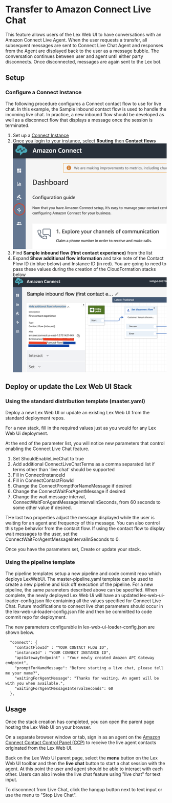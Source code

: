 # Transfer to Amazon Connect Live Chat

This feature allows users of the Lex Web UI to have conversations with an Amazon Connect Live Agent. When the user
requests a transfer, all subsequent messages are sent to Connect Live Chat Agent and responses from the Agent are 
displayed back to the user as a message bubble. The conversation continues between user and agent until
either party disconnects. Once disconnected, messages are again sent to the Lex bot.

## Setup

### Configure a Connect Instance

The following procedure configures a Connect contact flow to use for live chat. In this example, the Sample inbound
contact flow is used to handle the incoming live chat. In practice, a new inbound flow should be developed as well as a 
disconnect flow that displays a message once the session is terminated. 

1. Set up a [Connect Instance](https://docs.aws.amazon.com/connect/latest/adminguide/amazon-connect-instances.html)
2. Once you login to your instance, select **Routing** then **Contact flows**
![connect contact flows](./img/connect-contact-flows.png)
3. Find **Sample inbound flow (first contact experience)** from the list
4. Expand **Show additional flow information** and take note of the Contact Flow ID (in blue below) and Instance ID (in red).
You are going to need to pass these values during the creation of the CloudFormation stacks below
![connect flow details](./img/connect-flow-details.png)

## Deploy or update the Lex Web UI Stack

### Using the standard distribution template (master.yaml)

Deploy a new Lex Web UI or update an existing Lex Web UI from the standard deployment repos. 

For a new stack, fill in the required values just as you would for any Lex Web Ui deployment.

At the end of the parameter list, you will notice new parameters that control enabling the Connect Live Chat feature.

1. Set ShouldEnableLiveChat to true
2. Add additional ConnectLiveChatTerms as a comma separated list if terms other than 'live chat' should be supported
3. Fill in ConnectInstanceId
4. Fill in ConnectContactFlowId
5. Change the ConnectPromptForNameMessage if desired
6. Change the ConnectWaitForAgentMessage if desired
7. Change the wait message interval, ConnectWaitForAgentMessageIntervalInSeconds, from 60 seconds to some other value if desired. 

THe last two properties adjust the message displayed while the user is waiting for an agent and frequency of this
message. You can also control this type behavior from the contact flow. If using the contact flow to display wait
messages to the user, set the ConnectWaitForAgentMessageIntervalInSeconds to 0.

Once you have the parameters set, Create or update your stack.

### Using the pipeline template

The pipeline templates setup a new pipeline and code commit repo which deploys LexWebUi. The master-pipeline.yaml
template can be used to create a new pipeline and kick off execution of the pipeline. For a new pipeline, the same
parameters described above can be specified. When complete, the newly deployed Lex Web Ui
will have an updated lex-web-ui-loader-config.json file containing all the values specified for Connect Live Chat. 
Future modifications to connect live chat parameters should occur in the lex-web-ui-loader-config.json file and 
then be committed to code commit repo for deployment.

The new parameters configurable in lex-web-ui-loader-config.json are shown below. 

```
  "connect": {
    "contactFlowId" : "YOUR CONTACT FLOW ID",
    "instanceId" : "YOUR CONNECT INSTANCE ID",
    "apiGatewayEndpoint" : "Your newly created Amazon API Gateway endpoint",
    "promptForNameMessage": "Before starting a live chat, please tell me your name?",
    "waitingForAgentMessage": "Thanks for waiting. An agent will be with you when available.",
    "waitingForAgentMessageIntervalSeconds": 60
  },
```

## Usage

Once the stack creation has completed, you can open the parent page hosting the Lex Web UI on your browser.

On a separate browser window or tab, sign in as an agent on 
the [Amazon Connect Contact Control Panel (CCP)](https://docs.aws.amazon.com/connect/latest/adminguide/agent-user-guide.html) 
to receive the live agent contacts originated from the Lex Web UI.

Back on the Lex Web UI parent page, select the **menu** button on the Lex Web UI toolbar 
and then the **live chat** button to start a chat session with the agent. At this point 
the user and agent should be able to interact with each other. Users can also invoke the live chat feature using
"live chat" for text input. 

To disconnect from Live Chat, click the hangup button next to text input or use the menu to "Stop Live Chat". 
